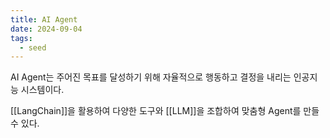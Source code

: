 ```yaml
---
title: AI Agent
date: 2024-09-04
tags:
  - seed
---
```


AI Agent는 주어진 목표를 달성하기 위해 자율적으로 행동하고 결정을 내리는 인공지능 시스템이다.

[[LangChain]]을 활용하여 다양한 도구와 [[LLM]]을 조합하여 맞춤형 Agent를 만들 수 있다.